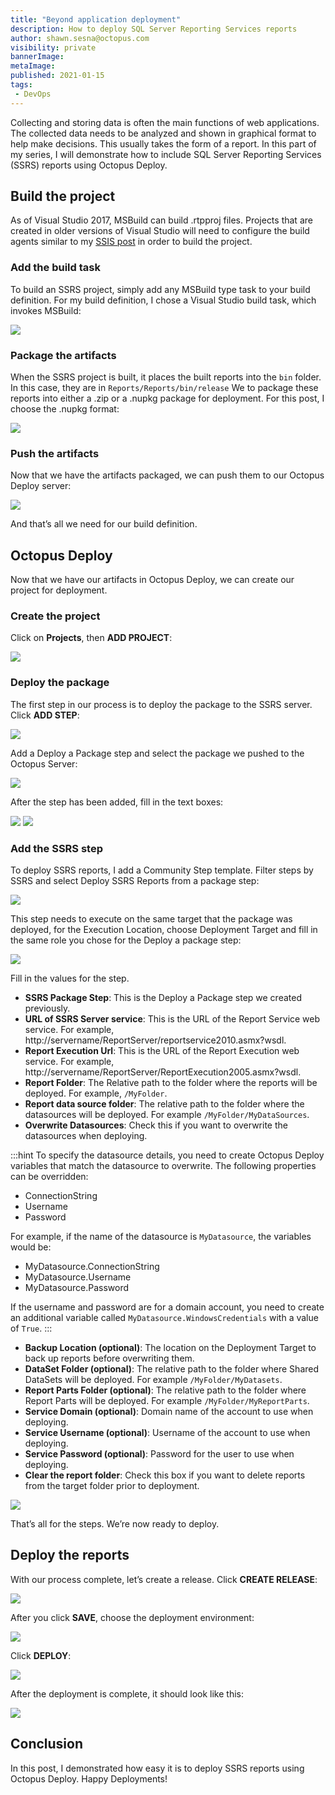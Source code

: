 ```yaml
---
title: "Beyond application deployment"
description: How to deploy SQL Server Reporting Services reports
author: shawn.sesna@octopus.com
visibility: private
bannerImage:
metaImage:
published: 2021-01-15
tags:
 - DevOps
---
```


Collecting and storing data is often the main functions of web applications.  The collected data needs to be analyzed and shown in graphical format to help make decisions.  This usually takes the form of a report.  In this part of my series, I will demonstrate how to include SQL Server Reporting Services (SSRS) reports using Octopus Deploy.

## Build the project
As of Visual Studio 2017, MSBuild can build .rtpproj files.  Projects that are created in older versions of Visual Studio will need to configure the build agents similar to my [SSIS post](/blog/2020-02/deploying-ssis/index.md) in order to build the project.

### Add the build task
To build an SSRS project, simply add any MSBuild type task to your build definition.  For my build definition, I chose a Visual Studio build task, which invokes MSBuild:

![](ado-build-visual-studio-build.png)

### Package the artifacts
When the SSRS project is built, it places the built reports into the `bin` folder.  In this case, they are in `Reports/Reports/bin/release`  We to package these reports into either a .zip or a .nupkg package for deployment.  For this post, I choose the .nupkg format:

![](ado-pack-task.png)

### Push the artifacts
Now that we have the artifacts packaged, we can push them to our Octopus Deploy server:

![](ado-push-task.png)

And that’s all we need for our build definition.

## Octopus Deploy
Now that we have our artifacts in Octopus Deploy, we can create our project for deployment.

### Create the project
Click on **Projects**, then **ADD PROJECT**:

![](octopus-create-project.png)

### Deploy the package
The first step in our process is to deploy the package to the SSRS server. Click **ADD STEP**:

![](octopus-project-add-step.png)

Add a Deploy a Package step and select the package we pushed to the Octopus Server:

![](octopus-project-add-deploy-package.png)

After the step has been added, fill in the text boxes:

![](octopus-project-deploy-package1.png)
![](octopus-project-deploy-package2.png)

### Add the SSRS step

To deploy SSRS reports, I add a Community Step template.  Filter steps by SSRS and select Deploy SSRS Reports from a package step:

![](octopus-project-ssrs-step.png)

This step needs to execute on the same target that the package was deployed, for the Execution Location, choose Deployment Target and fill in the same role you chose for the Deploy a package step:

![](octopus-project-ssrs-step1.png)

Fill in the values for the step.

- **SSRS Package Step**: This is the Deploy a Package step we created previously.
- **URL of SSRS Server service**:  This is the URL of the Report Service web service.  For example, http://servername/ReportServer/reportservice2010.asmx?wsdl.
- **Report Execution Url**:  This is the URL of the Report Execution web service.  For example, http://servername/ReportServer/ReportExecution2005.asmx?wsdl.
- **Report Folder**: The Relative path to the folder where the reports will be deployed.  For example, `/MyFolder`.
- **Report data source folder**: The relative path to the folder where the datasources will be deployed.  For example `/MyFolder/MyDataSources`.
- **Overwrite Datasources**: Check this if you want to overwrite the datasources when deploying.

:::hint
To specify the datasource details, you need to create Octopus Deploy variables that match the datasource to overwrite.  The following properties can be overridden:

- ConnectionString
- Username
- Password

For example, if the name of the datasource is `MyDatasource`, the variables would be:

- MyDatasource.ConnectionString
- MyDatasource.Username
- MyDatasource.Password

If the username and password are for a domain account, you need to create an additional variable called `MyDatasource.WindowsCredentials` with a value of `True`.
:::

- **Backup Location (optional)**:  The location on the Deployment Target to back up reports before overwriting them.
- **DataSet Folder (optional)**:  The relative path to the folder where Shared DataSets will be deployed.  For example `/MyFolder/MyDatasets`.
- **Report Parts Folder (optional)**: The relative path to the folder where Report Parts will be deployed.  For example `/MyFolder/MyReportParts`.
- **Service Domain (optional)**:  Domain name of the account to use when deploying.
- **Service Username (optional)**:  Username of the account to use when deploying.
- **Service Password (optional)**:  Password for the user to use when deploying.
- **Clear the report folder**: Check this box if you want to delete reports from the target folder prior to deployment.

![](octopus-project-ssrs-step-complete.png)

That’s all for the steps.  We’re now ready to deploy.

## Deploy the reports
With our process complete, let’s create a release. Click **CREATE RELEASE**:

![](octopus-project-create-release.png)

After you click **SAVE**, choose the deployment environment:

![](octopus-project-create-deployment1.png)

Click **DEPLOY**:

![](octopus-project-create-deployment2.png)

After the deployment is complete, it should look like this:

![](octopus-project-deploy-complete.png)

## Conclusion
In this post, I demonstrated how easy it is to deploy SSRS reports using Octopus Deploy. Happy Deployments!
